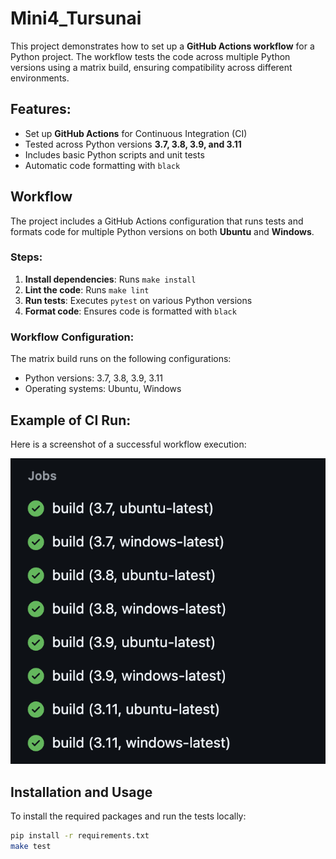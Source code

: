 # Mini4_Tursunai

This project demonstrates how to set up a **GitHub Actions workflow** for a Python project. The workflow tests the code across multiple Python versions using a matrix build, ensuring compatibility across different environments.

## Features:
- Set up **GitHub Actions** for Continuous Integration (CI)
- Tested across Python versions **3.7, 3.8, 3.9, and 3.11**
- Includes basic Python scripts and unit tests
- Automatic code formatting with `black`

## Workflow
The project includes a GitHub Actions configuration that runs tests and formats code for multiple Python versions on both **Ubuntu** and **Windows**.

### Steps:
1. **Install dependencies**: Runs `make install`
2. **Lint the code**: Runs `make lint`
3. **Run tests**: Executes `pytest` on various Python versions
4. **Format code**: Ensures code is formatted with `black`

### Workflow Configuration:
The matrix build runs on the following configurations:
- Python versions: 3.7, 3.8, 3.9, 3.11
- Operating systems: Ubuntu, Windows

## Example of CI Run:
Here is a screenshot of a successful workflow execution:

![Workflow Execution Screenshot](jobs.png)

## Installation and Usage

To install the required packages and run the tests locally:

```bash
pip install -r requirements.txt
make test
